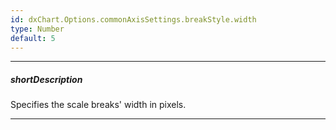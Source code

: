 ```yaml
---
id: dxChart.Options.commonAxisSettings.breakStyle.width
type: Number
default: 5
---
```

---
##### shortDescription
Specifies the scale breaks' width in pixels.

---
